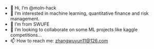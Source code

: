 - 👋 Hi, I’m @moln-hack
- 👀 I’m interested in machine learning, quantitative finance and risk management.
- 🌱 I’m from SWUFE
- 💞️ I’m looking to collaborate on some ML projects like kaggle competitions...
- 📫 How to reach me: zhangwuyun11@126.com

<!---
moln-hack/moln-hack is a ✨ special ✨ repository because its `README.md` (this file) appears on your GitHub profile.
You can click the Preview link to take a look at your changes.
--->
